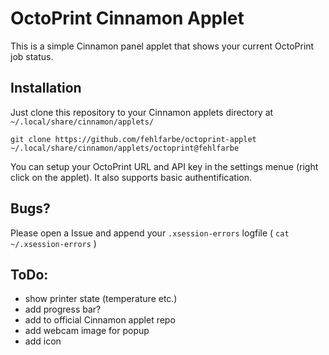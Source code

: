 # OctoPrint Cinnamon Applet

This is a simple Cinnamon panel applet that shows your current OctoPrint job status.

## Installation

Just clone this repository to your Cinnamon applets directory at `~/.local/share/cinnamon/applets/`

`git clone https://github.com/fehlfarbe/octoprint-applet ~/.local/share/cinnamon/applets/octoprint@fehlfarbe`

You can setup your OctoPrint URL and API key in the settings menue (right click on the applet). It also supports basic authentification.

## Bugs?

Please open a Issue and append your `.xsession-errors` logfile ( `cat ~/.xsession-errors` )

## ToDo:

- show printer state (temperature etc.)
- add progress bar?
- add to official Cinnamon applet repo
- add webcam image for popup
- add icon